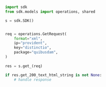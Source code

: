 <!-- Start SDK Example Usage -->
```python
import sdk
from sdk.models import operations, shared

s = sdk.SDK()


req = operations.GetRequest(
    format="xml",
    ip="provident",
    key="distinctio",
    package="quibusdam",
)
    
res = s.get_(req)

if res.get_200_text_html_string is not None:
    # handle response
```
<!-- End SDK Example Usage -->